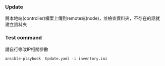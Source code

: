 ### Update
將本地端(controller)檔案上傳到remote端(node)，並檢查資料夾，不存在的話就建立資料夾
### Test command
請自行修改IP相關參數
```
ansible-playbook  Update.yaml -i inventory.ini
```